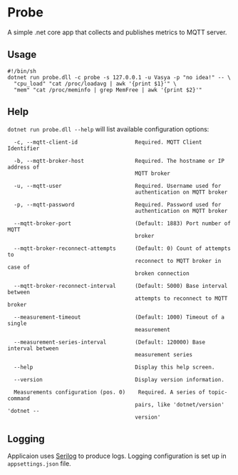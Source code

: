 # Probe
A simple .net core app that collects and publishes metrics to MQTT server.
## Usage
```
#!/bin/sh
dotnet run probe.dll -c probe -s 127.0.0.1 -u Vasya -p "no idea!" -- \
  "cpu_load" "cat /proc/loadavg | awk '{print $1}'" \
  "mem" "cat /proc/meminfo | grep MemFree | awk '{print $2}'"
```
## Help
`dotnet run probe.dll --help` will list available configuration options:
```
  -c, --mqtt-client-id                  Required. MQTT Client Identifier

  -b, --mqtt-broker-host                Required. The hostname or IP address of
                                        MQTT broker

  -u, --mqtt-user                       Required. Username used for
                                        authentication on MQTT broker

  -p, --mqtt-password                   Required. Password used for
                                        authentication on MQTT broker

  --mqtt-broker-port                    (Default: 1883) Port number of MQTT
                                        broker

  --mqtt-broker-reconnect-attempts      (Default: 0) Count of attempts to
                                        reconnect to MQTT broker in case of
                                        broken connection

  --mqtt-broker-reconnect-interval      (Default: 5000) Base interval between
                                        attempts to reconnect to MQTT broker

  --measurement-timeout                 (Default: 1000) Timeout of a single
                                        measurement

  --measurement-series-interval         (Default: 120000) Base interval between
                                        measurement series

  --help                                Display this help screen.

  --version                             Display version information.

  Measurements configuration (pos. 0)    Required. A series of topic-command
                                        pairs, like 'dotnet/version' 'dotnet --
                                        version'
```
## Logging
Applicaion uses [Serilog](https://serilog.net/) to produce logs. Logging configuration is set up in `appsettings.json` file.